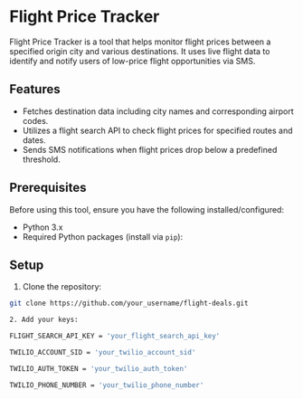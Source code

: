 # Flight Price Tracker

Flight Price Tracker is a tool that helps monitor flight prices between a specified origin city and various destinations. It uses live flight data to identify and notify users of low-price flight opportunities via SMS.

## Features

- Fetches destination data including city names and corresponding airport codes.
- Utilizes a flight search API to check flight prices for specified routes and dates.
- Sends SMS notifications when flight prices drop below a predefined threshold.

## Prerequisites

Before using this tool, ensure you have the following installed/configured:

- Python 3.x
- Required Python packages (install via `pip`):


## Setup

1. Clone the repository:
 ```bash
 git clone https://github.com/your_username/flight-deals.git

2. Add your keys:

FLIGHT_SEARCH_API_KEY = 'your_flight_search_api_key'

TWILIO_ACCOUNT_SID = 'your_twilio_account_sid'

TWILIO_AUTH_TOKEN = 'your_twilio_auth_token'

TWILIO_PHONE_NUMBER = 'your_twilio_phone_number'

